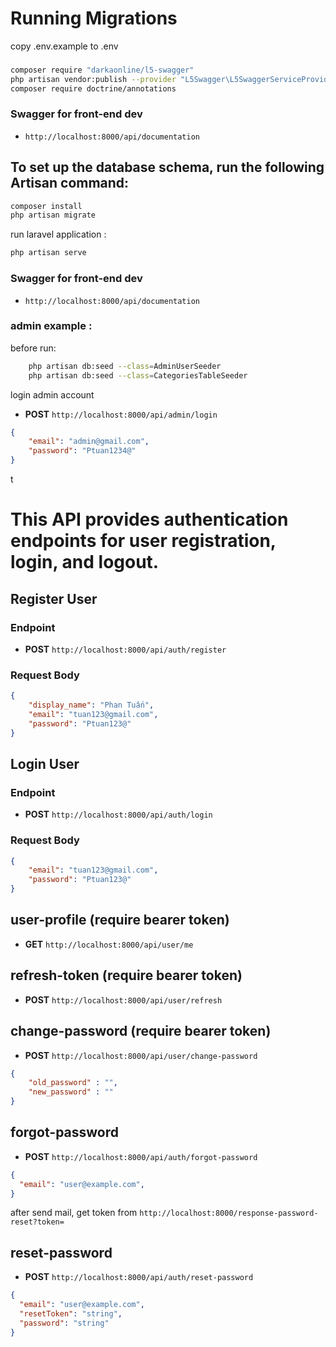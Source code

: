 

# Running Migrations

copy .env.example to .env 

### 
```bash
composer require "darkaonline/l5-swagger"
php artisan vendor:publish --provider "L5Swagger\L5SwaggerServiceProvider"
composer require doctrine/annotations

```
### Swagger for front-end dev

-  `http://localhost:8000/api/documentation`

## To set up the database schema, run the following Artisan command:
```bash
composer install
php artisan migrate

```
run laravel application : 
```bash
php artisan serve
```

### Swagger for front-end dev

-  `http://localhost:8000/api/documentation`


### admin example : 
before run: 
``` bash 
    php artisan db:seed --class=AdminUserSeeder
    php artisan db:seed --class=CategoriesTableSeeder
```
login admin account
- **POST** `http://localhost:8000/api/admin/login`
```json
{
    "email": "admin@gmail.com",
    "password": "Ptuan1234@"
}
```
t
# This API provides authentication endpoints for user registration, login, and logout.

## Register User

### Endpoint

- **POST** `http://localhost:8000/api/auth/register`

### Request Body

```json
{
    "display_name": "Phan Tuấn",
    "email": "tuan123@gmail.com",
    "password": "Ptuan123@"
}
```

## Login User

### Endpoint

- **POST** `http://localhost:8000/api/auth/login`

### Request Body

```json
{
    "email": "tuan123@gmail.com",
    "password": "Ptuan123@"
}
```
## user-profile (require bearer token)
- **GET** `http://localhost:8000/api/user/me`


## refresh-token (require bearer token)
- **POST** `http://localhost:8000/api/user/refresh`

## change-password (require bearer token)
- **POST** `http://localhost:8000/api/user/change-password`
```json
{
    "old_password" : "",
    "new_password" : ""
}
```
## forgot-password
- **POST** `http://localhost:8000/api/auth/forgot-password`
```json
{
  "email": "user@example.com",
}
```
after send mail, get token from `http://localhost:8000/response-password-reset?token=`

##  reset-password
- **POST** `http://localhost:8000/api/auth/reset-password`
```json
{
  "email": "user@example.com",
  "resetToken": "string",
  "password": "string"
}
```



